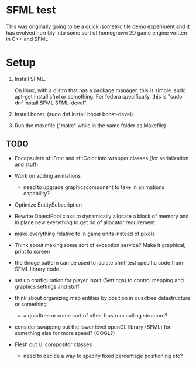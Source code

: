 SFML test
=========

This was originally going to be a quick isometric tile demo experiment and it has evolved horribly into some sort of homegrown 2D game engine written in C++ and SFML.

Setup
=====

1. Install SFML.

   On linux, with a distro that has a package manager, this is simple. sudo apt-get install sfml or something. For fedora specifically, this is "sudo dnf install SFML SFML-devel".

2. Install boost. (sudo dnf install boost boost-devel)

3. Run the makefile ("make" while in the same folder as Makefile)

TODO
----
* Encapsulate sf::Font and sf::Color into wrapper classes (for serialization and stuff)
* Work on adding animations
   * need to upgrade graphicscomponent to take in animations capability?

* Optimize EntitySubscription

* Rewrite ObjectPool class to dynamically allocate a block of memory and in place new everything to get rid of allocator requirement

* make everything relative to in game units instead of pixels

* Think about making some sort of exception service? Make it graphical; print to screen
 
* the Bridge pattern can be used to isolate sfml-test specific code from SFML library code

* set up configuration for player input (Settings) to control mapping and graphics settings and stuff

* think about organizing map entities by position in quadtree datastructure or something
   * a quadtree or some sort of other frustrum culling structure?

* consider swapping out the lower level openGL library (SFML) for something else for more speed? (OOGL?)

* Flesh out UI compositor classes
   * need to decide a way to specify fixed percentage positioning etc?
